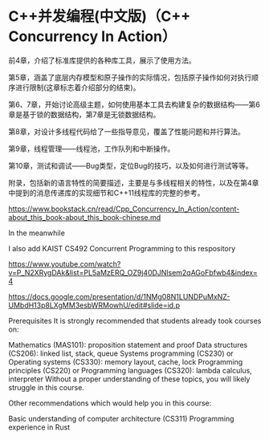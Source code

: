 # C++并发编程(中文版)（C++ Concurrency In Action）

前4章，介绍了标准库提供的各种库工具，展示了使用方法。

第5章，涵盖了底层内存模型和原子操作的实际情况，包括原子操作如何对执行顺序进行限制(这章标志着介绍部分的结束)。

第6、7章，开始讨论高级主题，如何使用基本工具去构建复杂的数据结构——第6章是基于锁的数据结构，第7章是无锁数据结构。

第8章，对设计多线程代码给了一些指导意见，覆盖了性能问题和并行算法。

第9章，线程管理——线程池，工作队列和中断操作。

第10章，测试和调试——Bug类型，定位Bug的技巧，以及如何进行测试等等。

附录，包括新的语言特性的简要描述，主要是与多线程相关的特性，以及在第4章中提到的消息传递库的实现细节和C++11线程库的完整的参考。

https://www.bookstack.cn/read/Cpp_Concurrency_In_Action/content-about_this_book-about_this_book-chinese.md

In the meanwhile

I also add KAIST CS492 Concurrent Programming to this respository

https://www.youtube.com/watch?v=P_N2XRygDAk&list=PL5aMzERQ_OZ9j40DJNlsem2qAGoFbfwb4&index=4

https://docs.google.com/presentation/d/1NMg08N1LUNDPuMxNZ-UMbdH13p8LXgMM3esbWRMowhU/edit#slide=id.p


Prerequisites
It is strongly recommended that students already took courses on:

Mathematics (MAS101): proposition statement and proof
Data structures (CS206): linked list, stack, queue
Systems programming (CS230) or Operating systems (CS330): memory layout, cache, lock
Programming principles (CS220) or Programming languages (CS320): lambda calculus, interpreter
Without a proper understanding of these topics, you will likely struggle in this course.

Other recommendations which would help you in this course:

Basic understanding of computer architecture (CS311)
Programming experience in Rust
